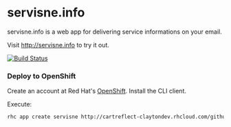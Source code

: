 servisne.info
=============

servisne.info is a web app for delivering service informations on your email.

Visit http://servisne.info to try it out.

[![Build
Status](https://semaphoreapp.com/api/v1/projects/f451e93c-2dfe-4f5e-bc2f-1b481f9cab9c/196908/badge.png)](https://semaphoreapp.com)

### Deploy to OpenShift

Create an account at Red Hat's [OpenShift](https://openshift.redhat.com). Install the CLI client.

Execute:
```bash
rhc app create servisne http://cartreflect-claytondev.rhcloud.com/github/openshift-cartridges/clojure-cartridge --from-code https://github.com/strika/servisne.info.git
```

